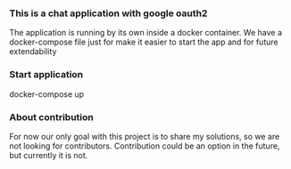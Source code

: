 ### This is a chat application with google oauth2

The application is running by its own inside a docker container.
We have a docker-compose file just for make it easier to start the app and for 
future extendability 

### Start application

docker-compose up

### About contribution

For now our only goal with this project is to share my solutions, so we are not looking for contributors.
Contribution could be an option in the future, but currently it is not.